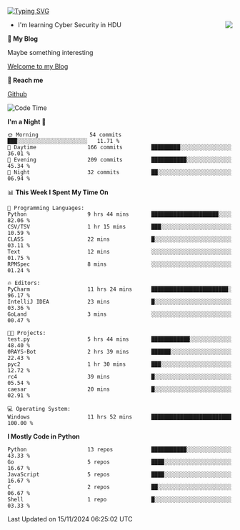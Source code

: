 [![Typing SVG](https://readme-typing-svg.herokuapp.com?font=Fira+Code&pause=1000&random=false&width=450&height=60&lines=Hello+%F0%9F%91%8B%F0%9F%8F%BB;I'm+JBNRZ)](https://git.io/typing-svg)

<a href="#">
  <img align="right" src="https://github-readme-stats.vercel.app/api?username=JBNRZ&show_icons=true&bg_color=15,f2f7fd,E0EAFC" />
</a>

- I'm learning Cyber Security in HDU

 **🌱 My Blog**

Maybe something interesting

[Welcome to my Blog](https://jbnrz.com.cn/)

 **💬 Reach me** 

[Github](https://github.com/JBNRZ)


<!--START_SECTION:waka-->
![Code Time](http://img.shields.io/badge/Code%20Time-749%20hrs%2015%20mins-blue)

**I'm a Night 🦉** 

```text
🌞 Morning                54 commits          ███░░░░░░░░░░░░░░░░░░░░░░   11.71 % 
🌆 Daytime                166 commits         █████████░░░░░░░░░░░░░░░░   36.01 % 
🌃 Evening                209 commits         ███████████░░░░░░░░░░░░░░   45.34 % 
🌙 Night                  32 commits          ██░░░░░░░░░░░░░░░░░░░░░░░   06.94 % 
```


📊 **This Week I Spent My Time On** 

```text
💬 Programming Languages: 
Python                   9 hrs 44 mins       █████████████████████░░░░   82.06 % 
CSV/TSV                  1 hr 15 mins        ███░░░░░░░░░░░░░░░░░░░░░░   10.59 % 
CLASS                    22 mins             █░░░░░░░░░░░░░░░░░░░░░░░░   03.11 % 
Text                     12 mins             ░░░░░░░░░░░░░░░░░░░░░░░░░   01.75 % 
RPMSpec                  8 mins              ░░░░░░░░░░░░░░░░░░░░░░░░░   01.24 % 

🔥 Editors: 
PyCharm                  11 hrs 24 mins      ████████████████████████░   96.17 % 
IntelliJ IDEA            23 mins             █░░░░░░░░░░░░░░░░░░░░░░░░   03.36 % 
GoLand                   3 mins              ░░░░░░░░░░░░░░░░░░░░░░░░░   00.47 % 

🐱‍💻 Projects: 
test.py                  5 hrs 44 mins       ████████████░░░░░░░░░░░░░   48.40 % 
0RAYS-Bot                2 hrs 39 mins       ██████░░░░░░░░░░░░░░░░░░░   22.43 % 
pyc2                     1 hr 30 mins        ███░░░░░░░░░░░░░░░░░░░░░░   12.72 % 
rc4                      39 mins             █░░░░░░░░░░░░░░░░░░░░░░░░   05.54 % 
caesar                   20 mins             █░░░░░░░░░░░░░░░░░░░░░░░░   02.91 % 

💻 Operating System: 
Windows                  11 hrs 52 mins      █████████████████████████   100.00 % 
```

**I Mostly Code in Python** 

```text
Python                   13 repos            ███████████░░░░░░░░░░░░░░   43.33 % 
Go                       5 repos             ████░░░░░░░░░░░░░░░░░░░░░   16.67 % 
JavaScript               5 repos             ████░░░░░░░░░░░░░░░░░░░░░   16.67 % 
C                        2 repos             ██░░░░░░░░░░░░░░░░░░░░░░░   06.67 % 
Shell                    1 repo              █░░░░░░░░░░░░░░░░░░░░░░░░   03.33 % 
```




 Last Updated on 15/11/2024 06:25:02 UTC
<!--END_SECTION:waka-->
